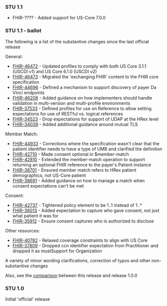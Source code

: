 <div class="new-content" markdown="1">

### STU 1.1

* FHIR-???? - Added support for US-Core 7.0.0



### STU 1.1 - ballot

The following is a list of the substantive changes since the last official release

General:

* [FHIR-46472](https://jira.hl7.org/browse/FHIR-46472) - Updated profiles to comply with both US Core 3.1.1 (USCDI v1) and US Core 6.1.0 (USCDI v2)
* [FHIR-46473](https://jira.hl7.org/browse/FHIR-46473) - Migrated the 'exchanging FHIR' content to the FHIR core specification
* [FHIR-44696](https://jira.hl7.org/browse/FHIR-44696) - Defined a mechanism to support discovery of payer Da Vinci endpoints
* [FHIR-46208](https://jira.hl7.org/browse/FHIR-46208) - Added guidance on how implementers should handle validation in multi-version and multi-profile environments
* [FHIR-37533](https://jira.hl7.org/browse/FHIR-37533) - Defined profiles for use on Reference to allow setting expectations for use of RESTful vs. logical references
* [FHIR-34523](https://jira.hl7.org/browse/FHIR-34523) - Drop expectations for support of UDAP at the HRex level
* [FHIR-34039](https://jira.hl7.org/browse/FHIR-34039) - Added additional guidance around mutual TLS

Member Match:

* [FHIR-44933](https://jira.hl7.org/browse/FHIR-44933) - Corrections where the specification wasn't clear that the patient identifier needs to have a type of UMB and clarified the definition
* [FHIR-42710](https://jira.hl7.org/browse/FHIR-42710) - Made consent optional in $member-match
* [FHIR-42810](https://jira.hl7.org/browse/FHIR-42810) - Extended the member-match operation to support returning an optional FHIR reference to the payer's Patient instance
* [FHIR-38701](https://jira.hl7.org/browse/FHIR-38701) - Ensured member match refers to HRex patient demographics, not US-Core patient
* [FHIR-38691](https://jira.hl7.org/browse/FHIR-38691) - Added guidance on how to manage a match when consent expectations can't be met

Consent:

* [FHIR-42737](https://jira.hl7.org/browse/FHIR-42737) - Tightened policy element to be 1..1 instead of 1..*
* [FHIR-36013](https://jira.hl7.org/browse/FHIR-36013) - Added expectation to capture who gave consent, not just what patient it was for
* [FHIR-35912](https://jira.hl7.org/browse/FHIR-35912) - Ensure consent captures who is authorized to disclose

Other resources:

* [FHIR-40782](https://jira.hl7.org/browse/FHIR-40782) - Relaxed coverage constraints to align with US Core
* [FHIR-37809](https://jira.hl7.org/browse/FHIR-37809) - Dropped ccn identifier expectation from Practitioner and dropped it as mustSupport for Organization

A variety of minor wording clarifications, correction of typos and other non-substantive changes

Also, see the [comparison](comparison-v1.0.0/index.html) between this release and release 1.0.0

### STU 1.0

Initial 'official' release
</div>